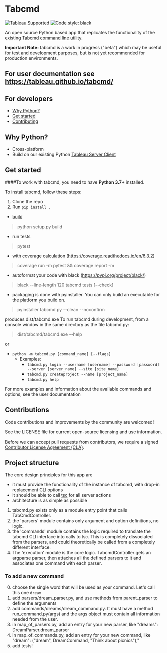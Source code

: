 # Tabcmd

[![Tableau Supported](https://img.shields.io/badge/Support%20Level-Tableau%20Supported-53bd92.svg)](https://www.tableau.com/support-levels-it-and-developer-tools)
[![Code style: black](https://img.shields.io/badge/code%20style-black-000000.svg)](https://github.com/psf/black)

An open source Python based app that replicates the functionality of the existing [Tabcmd command line utility](https://help.tableau.com/current/server/en-us/tabcmd.htm).

**Important Note:** tabcmd is a work in progress ("beta") which may be useful for test and development purposes, but is not yet recommended for production environments.


## For user documentation see https://tableau.github.io/tabcmd/

## For developers

* [Why Python\?](#why-python)
* [Get started](#get-started)
* [Contributing](#contributing)

## Why Python?

* Cross-platform
* Build on our existing Python [Tableau Server Client](https://github.com/tableau/server-client-python/)

## Get started

####To work with tabcmd, you need to have **Python 3.7+** installed.

To install tabcmd, follow these steps:

1. Clone the repo
2. Run `pip install .`

- build
> python setup.py build

- run tests
> pytest
- with coverage calculation (https://coverage.readthedocs.io/en/6.3.2)
> coverage run -m pytest && coverage report -m

- autoformat your code with black (https://pypi.org/project/black/)
> black --line-length 120 tabcmd tests [--check]

- packaging is done with pyinstaller. You can only build an executable for the platform you build on.
> pyinstaller tabcmd.py --clean --noconfirm

produces dist/tabcmd.exe
To run tabcmd during development, from a console window in the same directory as the file tabcmd.py:


> dist/tabcmd/tabcmd.exe --help

or 
* `python -m tabcmd.py [command_name] [--flags]`
    * Examples:
        * `tabcmd.py login --username [username] --password [password] --server [server_name] --site [site_name]`
        * `tabcmd.py createproject --name [project_name]`
        * `tabcmd.py help`
        
For more examples and information about the available commands and options, see the user documentation


## Contributions

Code contributions and improvements by the community are welcomed!

See the LICENSE file for current open-source licensing and use information. 

Before we can accept pull requests from contributors, we require a signed [Contributor License Agreement (CLA)](http://tableau.github.io/contributing.html).


## Project structure
The core design principles for this app are
- it must provide the functionality  of the instance of tabcmd, with drop-in replacement CLI options
- it should be able to call [tsc](https://github.com/tableau/server-client-python/) for all server actions
- architecture is as simple as possible

1. tabcmd.py exists only as a module entry point that calls TabCmdController.
2. the 'parsers' module contains only argument and option definitions, no logic.
3. the 'commands' module contains the logic required to translate the tabcmd CLI interface into calls to tsc. This is completely dissociated from the parsers, and could theoretically be called from a completely different interface.
4. The 'execution' module is the core logic. TabcmdController gets an argparse parser, then attaches all the defined parsers to it and associates one command with each parser.

### To add a new command
0. choose the single word that will be used as your command. Let's call this one `dream`
1. add parsers/dream_parser.py, and use methods from parent_parser to define the arguments
2. add commands/dreams/dream_command.py. It must have a method run_command.py(args) and the args object must contain all information needed from the user.
3. in map_of_parsers.py, add an entry for your new parser, like "dreams": DreamParser.dream_parser
4. in map_of_commands.py, add an entry for your new command, like "dream": ("dream", DreamCommand, "Think about picnics"),"
5. add tests! 
